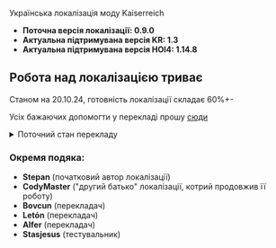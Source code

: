 Українська локалізація моду Kaiserreich 
- **Поточна версія локалізації: 0.9.0**
- **Актуальна підтримувана версія KR: 1.3**
- **Актуальна підтримувана версія HOI4: 1.14.8**

## **Робота над локалізацією триває**
Станом на 20.10.24, готовність локалізації складає 60%+-

Усіх бажаючих допомогти у перекладі прошу [сюди](https://t.me/ponieslikehoi4genocides)

<details>
<summary>Поточний стан перекладу</summary>

### :white_check_mark:Готово:

### :fast_forward:У процесі затвердження:

### :ballot_box_with_check:Повністю перекладено:
- Україна - **Вадим (Bovcun)** і **Stepan**
- Міттельєвропа - **Данило (CodyMaster)**
- Соц. Італія - **Данило (CodyMaster)**
- Австрійська Імперія - **Letón** i **Stepan**

### :arrow_forward:У процесі перекладу:

### :name_badge:Не перекладено або перекладено частково:
- Усі країни США
- Більшість країн Китаю
- Домініон Канада
- Японія
- Німецька Імперія
- Росія
- Данія
- Ірландія
</details>

### Окремя подяка:
- **Stepan** (початковий автор локалізації)
- **CodyMaster** ("другий батько" локалізації, котрий продовжив її роботу)
- **Bovcun** (перекладач)
- **Letón** (перекладач)
- **Alfer** (перекладач)
- **Stasjesus** (тестувальник)
